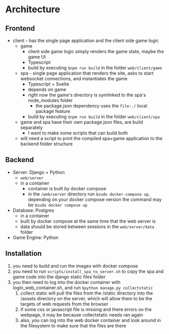 # Architecture

## Frontend
- client - has the single page application and the client side game logic
    - game 
        - client side game logic simply renders the game state, maybe the game UI
        - Typescript
        - build by executing `$npm run build` in the folder `web/client/game`
    - spa - single page application that renders the site, asks to start websocket connections, and instantiates the game
        - Typescript + Svelte
        - depends on game
        - right now the game's directory is symlinked to the spa's node_modules folder
            - the package.json dependency uses the `file:./` local package feature
        - build by executing `$npm run build` in the folder `web/client/spa`
    - game and spa have their own package.json files, are build separately
        - I want to make some scripts that can build both
    - will need a script to print the compiled spa+game application to the backend folder structure

## Backend
- Server: Django + Python
    - `web/server`
    - in a container
        - container is built by docker compose
        - in the `/web/server` directory run `$sudo docker-compose up`, depending on your docker compose version the command may be `$sudo docker compose up`
- Database: Postgres
    - in a container
    - built by docker compose at the same time that the web server is
    - data should be stored between sessions in the `web/server/data` folder
- Game Engine: Python

## Installation
1. you need to build and run the images with docker compose
2. you need to run `scripts/install_spa_to_server.sh` to copy the spa and game code into the django static files folder
3. you then need to log into the docker container with login_web_container.sh, and run `$python manage.py collectstatic`
    1. collect static will pull the files from the /static directory into the /assets directory on the server, which will allow them to be the targets of web requests from the browser
    2. if some css or javascript file is missing and there errors on the webpage, it may be because collectstatic needs ran again
    3. also, you can log into the web docker container and look around in the filesystem to make sure that the files are there

